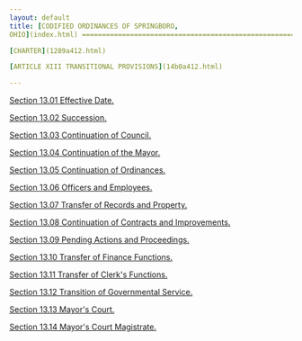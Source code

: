 ```yaml
---
layout: default 
title: [CODIFIED ORDINANCES OF SPRINGBORO,
OHIO](index.html) =====================================================

[CHARTER](1289a412.html)

[ARTICLE XIII TRANSITIONAL PROVISIONS](14b0a412.html)

---
```


[Section 13.01 Effective Date.](14b2a412.html)

[Section 13.02 Succession.](14b6a412.html)

[Section 13.03 Continuation of Council.](14bba412.html)

[Section 13.04 Continuation of the Mayor.](14bfa412.html)

[Section 13.05 Continuation of Ordinances.](14c3a412.html)

[Section 13.06 Officers and Employees.](14c7a412.html)

[Section 13.07 Transfer of Records and Property.](14cda412.html)

[Section 13.08 Continuation of Contracts and
Improvements.](14d1a412.html)

[Section 13.09 Pending Actions and Proceedings.](14d6a412.html)

[Section 13.10 Transfer of Finance Functions.](14daa412.html)

[Section 13.11 Transfer of Clerk's Functions.](14dfa412.html)

[Section 13.12 Transition of Governmental Service.](14e3a412.html)

[Section 13.13 Mayor's Court.](14e7a412.html)

[Section 13.14 Mayor's Court Magistrate.](14eba412.html)
